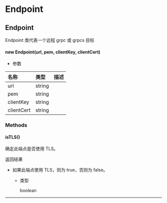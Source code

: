 # Endpoint

## Endpoint

Endpoint 类代表一个远程 grpc 或 grpcs 目标

#### new Endpoint(url, pem, clientKey, clientCert)

- 参数

| 名称       | 类型   | 描述 |
| :--------- | :----- | ---- |
| url        | string |      |
| pem        | string |      |
| clientKey  | string |      |
| clientCert | string |      |

### Methods

#### isTLS()

确定此端点是否使用 TLS。

返回结果

- 如果此端点使用 TLS，则为 true，否则为 false。

  - 类型

    boolean

---
